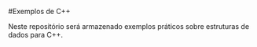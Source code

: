 #Exemplos de C++

Neste repositório será armazenado exemplos práticos sobre estruturas de dados para C++.

